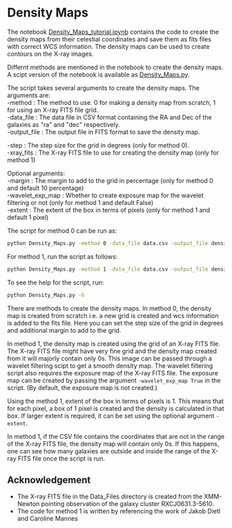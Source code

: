 # Density Maps

The notebook [Density_Maps_tutorial.ipynb](Density_Maps_tutorial.ipynb) contains the code to create the density maps from their celestial coordinates and save them as fits files with correct WCS information. The density maps can be used to create contours on the X-ray images.

Differnt methods are mentioned in the notebook to create the density maps. A scipt version of the notebook is available as [Density_Maps.py](Density_Maps.py).

The script takes several arguments to create the density maps. The arguments are: \
-method : The method to use. 0 for making a density map from scratch, 1 for using an X-ray FITS file grid. \
-data_file : The data file in CSV format containing the RA and Dec of the galaxies as "ra" and "dec" respectively. \
-output_file : The output file in FITS format to save the density map.

-step : The step size for the grid in degrees (only for method 0). \
-xray_fits : The X-ray FITS file to use for creating the density map (only for method 1)

Optional arguments: \
-margin : The margin to add to the grid in percentage (only for method 0 and default 10 percentage) \
-wavelet_exp_map : Whether to create exposure map for the wavelet filtering or not (only for method 1 and default False) \
-extent : The extent of the box in terms of pixels (only for method 1 and default 1 pixel)

The script for method 0 can be run as:
```bash
python Density_Maps.py -method 0 -data_file data.csv -output_file density_map.fits -step 0.1
```

For method 1, run the script as follows:
```bash
python Density_Maps.py -method 1 -data_file data.csv -output_file density_map.fits -xray_fits xray.fits
```

To see the help for the script, run:
```bash
python Density_Maps.py -h
```

There are methods to create the density maps. In method 0, the density map is created from scratch i.e. a new grid is created and wcs information is added to the fits file. Here you can set the step size of the grid in degrees and additional margin to add to the grid.

In method 1, the density map is created using the grid of an X-ray FITS file. The X-ray FITS file might have very fine grid and the density map created from it will majorly contain only 0s. This image can be passed through a wavelet filtering scipt to get a smooth density map. The wavelet filtering script also requires the exposure map of the X-ray FITS file. The exposure map can be created by passing the argument `-wavelet_exp_map True` in the script. (By default, the exposure map is not created.)

Using the method 1, extent of the box in terms of pixels is 1. This means that for each pixel, a box of 1 pixel is created and the density is calculated in that box. If larger extent is required, it can be set using the optional argument `-extent`.

In method 1, if the CSV file contains the coordinates that are not in the range of the X-ray FITS file, the density map will contain only 0s. If this happens, one can see how many galaxies are outside and inside the range of the X-ray FITS file once the script is run. 

## Acknowledgement
- The X-ray FITS file in the Data_Files directory is created from the XMM-Newton pointing observation of the galaxy cluster RXCJ0631.3-5610.
- The code for method 1 is written by referencing the work of Jakob Dietl and Caroline Mannes
